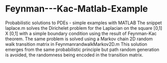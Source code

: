 # Feynman---Kac-Matlab-Example
Probabilistic solutions to PDEs - simple examples with MATLAB
The snippet laplace.m solves the Dirichelet problem for the Laplacian on the square [0,1] X [0,1] with a simple boundary condition using the result of Feynman-Kac theorem.
The same problem is solved using a Markov chain 2D random walk transition matrix in FeynmanrandwalkMarkov2D.m This solution emerges from the same probabilistic principle but path random generation is avoided, the randomness being encoded in the transition matrix.
